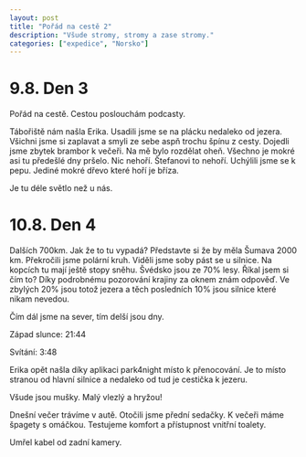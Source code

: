 ```yaml
---
layout: post
title: "Pořád na cestě 2"
description: "Všude stromy, stromy a zase stromy."
categories: ["expedice", "Norsko"]
---
```


# 9.8. Den 3

Pořád na cestě. Cestou poslouchám podcasty. 

Tábořiště nám našla Erika. Usadili jsme se na plácku nedaleko od jezera. Všichni jsme si zaplavat a smyli ze sebe aspň trochu špínu z cesty. 
Dojedli jsme zbytek brambor k večeři. Na mě bylo rozdělat oheň. Všechno je mokré asi tu předešlé dny pršelo. Nic nehoří. Štefanovi to nehoří. Uchýlili jsme se k pepu. Jediné mokré dřevo které hoří je bříza.

Je tu déle světlo než u nás.


# 10.8. Den 4

Dalších 700km.
Jak že to tu vypadá? Představte si že by měla Šumava 2000 km. Překročili jsme polární kruh. Viděli jsme soby pást se u silnice. Na kopcích tu mají ještě stopy sněhu. 
Švédsko jsou ze 70% lesy. Říkal jsem si čím to? Díky podrobnému pozorování krajiny za oknem znám odpověď. Ve zbylých 20% jsou totož jezera a těch posledních 10% jsou silnice které nikam nevedou.

Čím dál jsme na sever, tím delší jsou dny.

Západ slunce: 21:44

Svítání: 3:48

Erika opět našla díky aplikaci park4night místo k přenocování. Je to místo stranou od hlavní silnice a nedaleko od tud je cestička k jezeru. 

Všude jsou mušky. Malý vlezlý a hryžou!

Dnešní večer trávíme v autě. Otočili jsme přední sedačky. K večeři máme špagety s omáčkou. Testujeme komfort a přístupnost vnitřní toalety. 

Umřel kabel od zadní kamery. 
